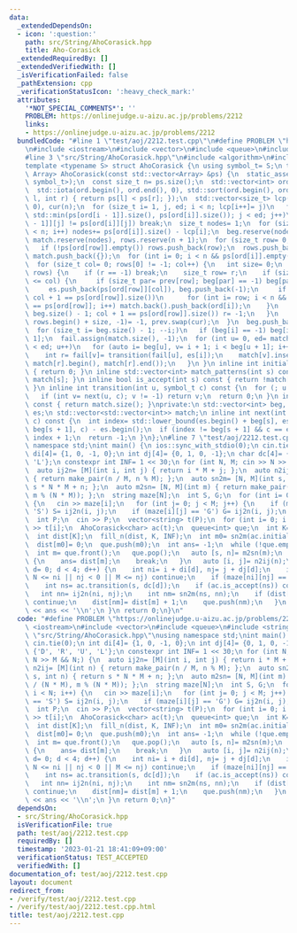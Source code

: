 ```yaml
---
data:
  _extendedDependsOn:
  - icon: ':question:'
    path: src/String/AhoCorasick.hpp
    title: Aho-Corasick
  _extendedRequiredBy: []
  _extendedVerifiedWith: []
  _isVerificationFailed: false
  _pathExtension: cpp
  _verificationStatusIcon: ':heavy_check_mark:'
  attributes:
    '*NOT_SPECIAL_COMMENTS*': ''
    PROBLEM: https://onlinejudge.u-aizu.ac.jp/problems/2212
    links:
    - https://onlinejudge.u-aizu.ac.jp/problems/2212
  bundledCode: "#line 1 \"test/aoj/2212.test.cpp\"\n#define PROBLEM \"https://onlinejudge.u-aizu.ac.jp/problems/2212\"\
    \n#include <iostream>\n#include <vector>\n#include <queue>\n#include <string>\n\
    #line 3 \"src/String/AhoCorasick.hpp\"\n#include <algorithm>\n#include <numeric>\n\
    template <typename S> struct AhoCorasick {\n using symbol_t= S;\n template <class\
    \ Array> AhoCorasick(const std::vector<Array> &ps) {\n  static_assert(std::is_convertible_v<decltype(ps[0][0]),\
    \ symbol_t>);\n  const size_t n= ps.size();\n  std::vector<int> ord(n), rows;\n\
    \  std::iota(ord.begin(), ord.end(), 0), std::sort(ord.begin(), ord.end(), [&](int\
    \ l, int r) { return ps[l] < ps[r]; });\n  std::vector<size_t> lcp(n, 0), prev(n,\
    \ 0), cur(n);\n  for (size_t i= 1, j, ed; i < n; lcp[i++]= j)\n   for (j= 0, ed=\
    \ std::min(ps[ord[i - 1]].size(), ps[ord[i]].size()); j < ed; j++)\n    if (ps[ord[i\
    \ - 1]][j] != ps[ord[i]][j]) break;\n  size_t nodes= 1;\n  for (size_t i= 0; i\
    \ < n; i++) nodes+= ps[ord[i]].size() - lcp[i];\n  beg.reserve(nodes + 1), es.reserve(nodes),\
    \ match.reserve(nodes), rows.reserve(n + 1);\n  for (size_t row= 0; row < n; row++)\n\
    \   if (!ps[ord[row]].empty()) rows.push_back(row);\n  rows.push_back(-1), beg.push_back(0),\
    \ match.push_back({});\n  for (int i= 0; i < n && ps[ord[i]].empty(); i++) match[0].push_back(ord[i]);\n\
    \  for (size_t col= 0; rows[0] != -1; col++) {\n   int size= 0;\n   for (int &r:\
    \ rows) {\n    if (r == -1) break;\n    size_t row= r;\n    if (size++; lcp[row]\
    \ <= col) {\n     if (size_t par= prev[row]; beg[par] == -1) beg[par]= es.size();\n\
    \     es.push_back(ps[ord[row]][col]), beg.push_back(-1);\n     if (match.push_back({});\
    \ col + 1 == ps[ord[row]].size())\n      for (int i= row; i < n && ps[ord[i]]\
    \ == ps[ord[row]]; i++) match.back().push_back(ord[i]);\n    }\n    if (cur[row]=\
    \ beg.size() - 1; col + 1 == ps[ord[row]].size()) r= -1;\n   }\n   *std::remove(rows.begin(),\
    \ rows.begin() + size, -1)= -1, prev.swap(cur);\n  }\n  beg.push_back(es.size());\n\
    \  for (size_t i= beg.size() - 1; --i;)\n   if (beg[i] == -1) beg[i]= beg[i +\
    \ 1];\n  fail.assign(match.size(), -1);\n  for (int u= 0, ed= match.size(); u\
    \ < ed; u++)\n   for (auto i= beg[u], v= i + 1; i < beg[u + 1]; i++, v++) {\n\
    \    int r= fail[v]= transition(fail[u], es[i]);\n    match[v].insert(match[v].end(),\
    \ match[r].begin(), match[r].end());\n   }\n }\n inline int initial_state() const\
    \ { return 0; }\n inline std::vector<int> match_patterns(int s) const { return\
    \ match[s]; }\n inline bool is_accept(int s) const { return !match[s].empty();\
    \ }\n inline int transition(int u, symbol_t c) const {\n  for (; u >= 0; u= fail[u])\n\
    \   if (int v= next(u, c); v != -1) return v;\n  return 0;\n }\n inline int state_size()\
    \ const { return match.size(); }\nprivate:\n std::vector<int> beg, fail;\n std::vector<symbol_t>\
    \ es;\n std::vector<std::vector<int>> match;\n inline int next(int s, symbol_t\
    \ c) const {\n  int index= std::lower_bound(es.begin() + beg[s], es.begin() +\
    \ beg[s + 1], c) - es.begin();\n  if (index != beg[s + 1] && c == es[index]) return\
    \ index + 1;\n  return -1;\n }\n};\n#line 7 \"test/aoj/2212.test.cpp\"\nusing\
    \ namespace std;\nint main() {\n ios::sync_with_stdio(0);\n cin.tie(0);\n int\
    \ di[4]= {1, 0, -1, 0};\n int dj[4]= {0, 1, 0, -1};\n char dc[4]= {'D', 'R', 'U',\
    \ 'L'};\n constexpr int INF= 1 << 30;\n for (int N, M; cin >> N >> M && N;) {\n\
    \  auto ij2n= [M](int i, int j) { return i * M + j; };\n  auto n2ij= [M](int n)\
    \ { return make_pair(n / M, n % M); };\n  auto sn2m= [N, M](int s, int n) { return\
    \ s * N * M + n; };\n  auto m2sn= [N, M](int m) { return make_pair(m / (N * M),\
    \ m % (N * M)); };\n  string maze[N];\n  int S, G;\n  for (int i= 0; i < N; i++)\
    \ {\n   cin >> maze[i];\n   for (int j= 0; j < M; j++) {\n    if (maze[i][j] ==\
    \ 'S') S= ij2n(i, j);\n    if (maze[i][j] == 'G') G= ij2n(i, j);\n   }\n  }\n\
    \  int P;\n  cin >> P;\n  vector<string> t(P);\n  for (int i= 0; i < P; i++) cin\
    \ >> t[i];\n  AhoCorasick<char> ac(t);\n  queue<int> que;\n  int K= N * M * ac.state_size();\n\
    \  int dist[K];\n  fill_n(dist, K, INF);\n  int m0= sn2m(ac.initial_state(), S);\n\
    \  dist[m0]= 0;\n  que.push(m0);\n  int ans= -1;\n  while (!que.empty()) {\n \
    \  int m= que.front();\n   que.pop();\n   auto [s, n]= m2sn(m);\n   if (n == G)\
    \ {\n    ans= dist[m];\n    break;\n   }\n   auto [i, j]= n2ij(n);\n   for (int\
    \ d= 0; d < 4; d++) {\n    int ni= i + di[d], nj= j + dj[d];\n    if (ni < 0 ||\
    \ N <= ni || nj < 0 || M <= nj) continue;\n    if (maze[ni][nj] == '#') continue;\n\
    \    int ns= ac.transition(s, dc[d]);\n    if (ac.is_accept(ns)) continue;\n \
    \   int nn= ij2n(ni, nj);\n    int nm= sn2m(ns, nn);\n    if (dist[nm] != INF)\
    \ continue;\n    dist[nm]= dist[m] + 1;\n    que.push(nm);\n   }\n  }\n  cout\
    \ << ans << '\\n';\n }\n return 0;\n}\n"
  code: "#define PROBLEM \"https://onlinejudge.u-aizu.ac.jp/problems/2212\"\n#include\
    \ <iostream>\n#include <vector>\n#include <queue>\n#include <string>\n#include\
    \ \"src/String/AhoCorasick.hpp\"\nusing namespace std;\nint main() {\n ios::sync_with_stdio(0);\n\
    \ cin.tie(0);\n int di[4]= {1, 0, -1, 0};\n int dj[4]= {0, 1, 0, -1};\n char dc[4]=\
    \ {'D', 'R', 'U', 'L'};\n constexpr int INF= 1 << 30;\n for (int N, M; cin >>\
    \ N >> M && N;) {\n  auto ij2n= [M](int i, int j) { return i * M + j; };\n  auto\
    \ n2ij= [M](int n) { return make_pair(n / M, n % M); };\n  auto sn2m= [N, M](int\
    \ s, int n) { return s * N * M + n; };\n  auto m2sn= [N, M](int m) { return make_pair(m\
    \ / (N * M), m % (N * M)); };\n  string maze[N];\n  int S, G;\n  for (int i= 0;\
    \ i < N; i++) {\n   cin >> maze[i];\n   for (int j= 0; j < M; j++) {\n    if (maze[i][j]\
    \ == 'S') S= ij2n(i, j);\n    if (maze[i][j] == 'G') G= ij2n(i, j);\n   }\n  }\n\
    \  int P;\n  cin >> P;\n  vector<string> t(P);\n  for (int i= 0; i < P; i++) cin\
    \ >> t[i];\n  AhoCorasick<char> ac(t);\n  queue<int> que;\n  int K= N * M * ac.state_size();\n\
    \  int dist[K];\n  fill_n(dist, K, INF);\n  int m0= sn2m(ac.initial_state(), S);\n\
    \  dist[m0]= 0;\n  que.push(m0);\n  int ans= -1;\n  while (!que.empty()) {\n \
    \  int m= que.front();\n   que.pop();\n   auto [s, n]= m2sn(m);\n   if (n == G)\
    \ {\n    ans= dist[m];\n    break;\n   }\n   auto [i, j]= n2ij(n);\n   for (int\
    \ d= 0; d < 4; d++) {\n    int ni= i + di[d], nj= j + dj[d];\n    if (ni < 0 ||\
    \ N <= ni || nj < 0 || M <= nj) continue;\n    if (maze[ni][nj] == '#') continue;\n\
    \    int ns= ac.transition(s, dc[d]);\n    if (ac.is_accept(ns)) continue;\n \
    \   int nn= ij2n(ni, nj);\n    int nm= sn2m(ns, nn);\n    if (dist[nm] != INF)\
    \ continue;\n    dist[nm]= dist[m] + 1;\n    que.push(nm);\n   }\n  }\n  cout\
    \ << ans << '\\n';\n }\n return 0;\n}"
  dependsOn:
  - src/String/AhoCorasick.hpp
  isVerificationFile: true
  path: test/aoj/2212.test.cpp
  requiredBy: []
  timestamp: '2023-01-21 18:41:09+09:00'
  verificationStatus: TEST_ACCEPTED
  verifiedWith: []
documentation_of: test/aoj/2212.test.cpp
layout: document
redirect_from:
- /verify/test/aoj/2212.test.cpp
- /verify/test/aoj/2212.test.cpp.html
title: test/aoj/2212.test.cpp
---
```

